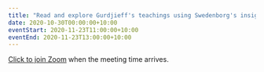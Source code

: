 ```yaml
---
title: "Read and explore Gurdjieff's teachings using Swedenborg's insights"
date: 2020-10-30T00:00:00+10:00
eventStart: 2020-11-23T11:00:00+10:00
eventEnd: 2020-11-23T13:00:00+10:00
---
```


[Click to join Zoom](https://us02web.zoom.us/j/702567371?pwd=MFYra0FnZmhXSHZXYlJ3VE5GMGkwZz09) when the meeting time arrives.